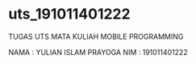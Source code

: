 # uts_191011401222

TUGAS UTS
MATA KULIAH MOBILE PROGRAMMING

NAMA : YULIAN ISLAM PRAYOGA
NIM  : 191011401222


